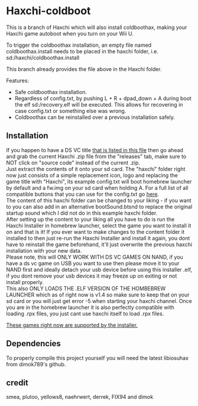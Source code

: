# Haxchi-coldboot
This is a branch of Haxchi which will also install coldboothax, making your Haxchi game
autoboot when you turn on your Wii U.

To trigger the coldboothax installation, an empty file named coldboothax.install needs to be placed
in the haxchi folder, i.e. sd:/haxchi/coldboothax.install

This branch already provides the file above in the Haxchi folder.

Features:
- Safe coldboothax installation.
- Regardless of config.txt, by pushing L + R + dpad_down + A during boot the elf sd:/recovery.elf will be executed.  This allows for recovering in case config.txt or something else was wrong.
- Coldboothax can be reinstalled over a previous installation safely.

## Installation

If you happen to have a DS VC title [that is listed in this file](installer/src/gameList.h#L14-L102) then go ahead and grab the current Haxchi .zip file from the "releases" tab, make sure to NOT click on "source code" instead of the current .zip.  
Just extract the contents of it onto your sd card. The "haxchi" folder right now just consists of a simple replacement icon, logo and replacing the game title with "Haxchi", its example config.txt will boot homebrew launcher by default and a fw.img on your sd card when holding A. For a full list of all compatible buttons that you can use for the config.txt go [here](dsrom/option_select/main.c#L57-L75).  
The content of this haxchi folder can be changed to your liking - if you want to you can also add in an alternative bootSound.btsnd to replace the original startup sound which I did not do in this example haxchi folder.  
After setting up the content to your liking all you have to do is run the Haxchi Installer in homebrew launcher, select the game you want to install it on and that is it! If you ever want to make changes to the content folder it installed to then just re-run the Haxchi Installer and install it again, you dont have to reinstall the game beforehand, it'll just overwrite the previous haxchi installation with your new data.  
Please note, this will ONLY WORK WITH DS VC GAMES ON NAND, if you have a ds vc game on USB you want to use then please move it to your NAND first and ideally detach your usb device before using this installer .elf, if you dont remove your usb devices it may freeze up on exiting or not install properly.  
This also ONLY LOADS THE .ELF VERSION OF THE HOMBEBREW LAUNCHER which as of right now is v1.4 so make sure to keep that on your sd card or you will just get error -5 when starting your haxchi channel. Once you are in the homebrew launcher it is also perfectly compatible with loading .rpx files, you just cant use haxchi itself to load .rpx files.    

[These games right now are supported by the installer.](installer/src/gameList.h#L14-L102)  

## Dependencies

To properly compile this project yourself you will need the latest libiosuhax from dimok789's github.  

## credit

smea, plutoo, yellows8, naehrwert, derrek, FIX94 and dimok
